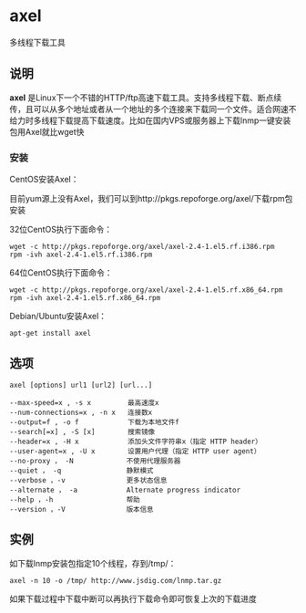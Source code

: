 axel
===

多线程下载工具

## 说明

**axel** 是Linux下一个不错的HTTP/ftp高速下载工具。支持多线程下载、断点续传，且可以从多个地址或者从一个地址的多个连接来下载同一个文件。适合网速不给力时多线程下载提高下载速度。比如在国内VPS或服务器上下载lnmp一键安装包用Axel就比wget快

### 安装  

CentOS安装Axel：

目前yum源上没有Axel，我们可以到http://pkgs.repoforge.org/axel/下载rpm包安装

32位CentOS执行下面命令：

```
wget -c http://pkgs.repoforge.org/axel/axel-2.4-1.el5.rf.i386.rpm
rpm -ivh axel-2.4-1.el5.rf.i386.rpm
```

64位CentOS执行下面命令：

```
wget -c http://pkgs.repoforge.org/axel/axel-2.4-1.el5.rf.x86_64.rpm
rpm -ivh axel-2.4-1.el5.rf.x86_64.rpm
```

Debian/Ubuntu安装Axel：

```
apt-get install axel
```

## 选项

```
axel [options] url1 [url2] [url...]
```

  

```
--max-speed=x , -s x         最高速度x
--num-connections=x , -n x   连接数x
--output=f , -o f            下载为本地文件f
--search[=x] , -S [x]        搜索镜像
--header=x , -H x            添加头文件字符串x（指定 HTTP header）
--user-agent=x , -U x        设置用户代理（指定 HTTP user agent）
--no-proxy ， -N             不使用代理服务器
--quiet ， -q                静默模式
--verbose ，-v               更多状态信息
--alternate ， -a            Alternate progress indicator
--help ，-h                  帮助
--version ，-V               版本信息
```

## 实例

如下载lnmp安装包指定10个线程，存到/tmp/：

```
axel -n 10 -o /tmp/ http://www.jsdig.com/lnmp.tar.gz
```

如果下载过程中下载中断可以再执行下载命令即可恢复上次的下载进度



